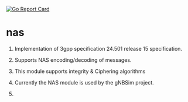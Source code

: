 <!--
Copyright 2021-present Open Networking Foundation
SPDX-License-Identifier: Apache-2.0

-->
[![Go Report Card](https://goreportcard.com/badge/github.com/omec-project/nas)](https://goreportcard.com/report/github.com/omec-project/nas)

# nas

1. Implementation of 3gpp specification 24.501 release 15 specification.

2. Supports NAS encoding/decoding of messages.

3. This module supports integrity & Ciphering algorithms

4. Currently the NAS module is used by the gNBSim project.
5. 
